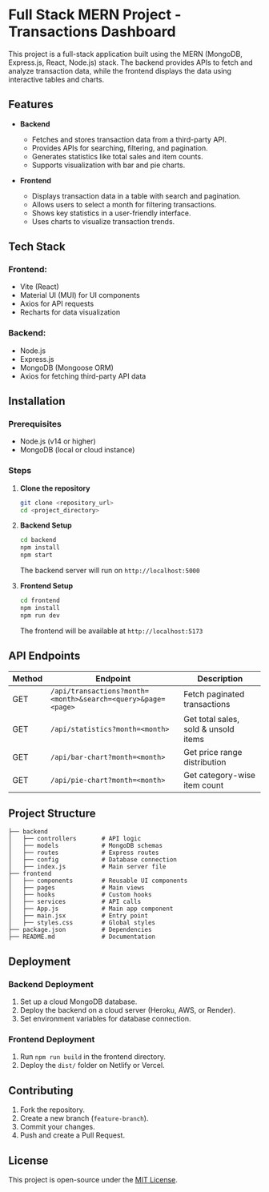 # Full Stack MERN Project - Transactions Dashboard

This project is a full-stack application built using the MERN (MongoDB, Express.js, React, Node.js) stack. The backend provides APIs to fetch and analyze transaction data, while the frontend displays the data using interactive tables and charts.

## Features
- **Backend**
  - Fetches and stores transaction data from a third-party API.
  - Provides APIs for searching, filtering, and pagination.
  - Generates statistics like total sales and item counts.
  - Supports visualization with bar and pie charts.

- **Frontend**
  - Displays transaction data in a table with search and pagination.
  - Allows users to select a month for filtering transactions.
  - Shows key statistics in a user-friendly interface.
  - Uses charts to visualize transaction trends.

## Tech Stack
### Frontend:
- Vite (React)
- Material UI (MUI) for UI components
- Axios for API requests
- Recharts for data visualization

### Backend:
- Node.js
- Express.js
- MongoDB (Mongoose ORM)
- Axios for fetching third-party API data

## Installation
### Prerequisites
- Node.js (v14 or higher)
- MongoDB (local or cloud instance)

### Steps
1. **Clone the repository**
   ```sh
   git clone <repository_url>
   cd <project_directory>
   ```
2. **Backend Setup**
   ```sh
   cd backend
   npm install
   npm start
   ```
   The backend server will run on `http://localhost:5000`

3. **Frontend Setup**
   ```sh
   cd frontend
   npm install
   npm run dev
   ```
   The frontend will be available at `http://localhost:5173`

## API Endpoints
| Method | Endpoint | Description |
|--------|---------|-------------|
| GET | `/api/transactions?month=<month>&search=<query>&page=<page>` | Fetch paginated transactions |
| GET | `/api/statistics?month=<month>` | Get total sales, sold & unsold items |
| GET | `/api/bar-chart?month=<month>` | Get price range distribution |
| GET | `/api/pie-chart?month=<month>` | Get category-wise item count |

## Project Structure
```
├── backend
│   ├── controllers       # API logic
│   ├── models            # MongoDB schemas
│   ├── routes            # Express routes
│   ├── config            # Database connection
│   ├── index.js          # Main server file
├── frontend
│   ├── components        # Reusable UI components
│   ├── pages             # Main views
│   ├── hooks             # Custom hooks
│   ├── services          # API calls
│   ├── App.js            # Main app component
│   ├── main.jsx          # Entry point
│   ├── styles.css        # Global styles
├── package.json          # Dependencies
├── README.md             # Documentation
```

## Deployment
### Backend Deployment
1. Set up a cloud MongoDB database.
2. Deploy the backend on a cloud server (Heroku, AWS, or Render).
3. Set environment variables for database connection.

### Frontend Deployment
1. Run `npm run build` in the frontend directory.
2. Deploy the `dist/` folder on Netlify or Vercel.

## Contributing
1. Fork the repository.
2. Create a new branch (`feature-branch`).
3. Commit your changes.
4. Push and create a Pull Request.

## License
This project is open-source under the [MIT License](LICENSE).

